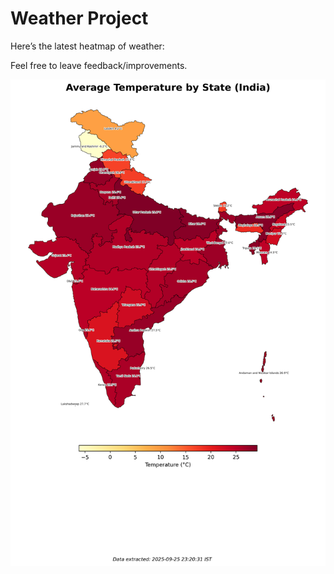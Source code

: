 # Weather Project

Here’s the latest heatmap of weather:

Feel free to leave feedback/improvements.

![India Heatmap](docs/assets/india_heatmap.png?v=D580E9)

